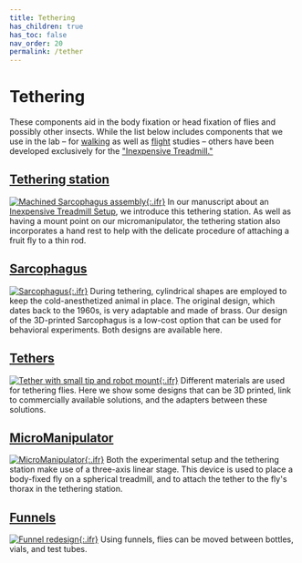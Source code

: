 ```yaml
---
title: Tethering
has_children: true
has_toc: false
nav_order: 20
permalink: /tether
---
```


# Tethering

These components aid in the body fixation or head fixation of flies and possibly other insects. While the list below includes components that we use in the lab – for [walking]({{site.baseurl}}/walking) as well as [flight]({{site.baseurl}}/flight) studies – others have been developed exclusively for the ["Inexpensive Treadmill."]({{site.baseurl}}/inexpensive-treadmill)

## [Tethering station]({{site.baseurl}}/tether/station)

[![Machined Sarcophagus assembly]({{site.baseurl}}/assets/img/Tethering/Tethering-Station/Tethering-Station_cut_simplified.png){:.ifr}]({{site.baseurl}}/tether/station)
In our manuscript about an [Inexpensive Treadmill Setup]({{site.baseurl}}/inexpensive-treadmill), we introduce this tethering station. As well as having a mount point on our micromanipulator, the tethering station also incorporates a hand rest to help with the delicate procedure of attaching a fruit fly to a thin rod.

## [Sarcophagus]({{site.baseurl}}/tether/sarcophagus)

[![Sarcophagus]({{site.baseurl}}/assets/img/Tethering/Sarcophagus/Sarcophagus_platform_15.png){:.ifr}]({{site.baseurl}}/tether/sarcophagus)
During tethering, cylindrical shapes are employed to keep the cold-anesthetized animal in place. The original design, which dates back to the 1960s, is very adaptable and made of brass. Our design of the 3D-printed Sarcophagus is a low-cost option that can be used for behavioral experiments. Both designs are available here.

## [Tethers]({{site.baseurl}}/tether/tethers)

[![Tether with small tip and robot mount]({{site.baseurl}}/assets/img/Tethering/Tether_mount/Tether_holder_cone_tip-0.07.png){:.ifr}]({{site.baseurl}}/tether/tethers)
Different materials are used for tethering flies. Here we show some designs that can be 3D printed, link to commercially available solutions, and the adapters between these solutions.

## [MicroManipulator]({{site.baseurl}}/tether/micromanipulator)

[![MicroManipulator]({{site.baseurl}}/assets/img/Tethering/MicroManipulator/MicroManipulator_Assembly_Figure2.png){:.ifr}]({{site.baseurl}}/tether/micromanipulator)
Both the experimental setup and the tethering station make use of a three-axis linear stage. This device is used to place a body-fixed fly on a spherical treadmill, and to attach the tether to the fly's thorax in the tethering station.

## [Funnels]({{site.baseurl}}/tether/funnels)

[![Funnel redesign]({{site.baseurl}}/assets/img/Tethering/Funnels/Funnel_fly-vial-to-12mm-tube.png){:.ifr}]({{site.baseurl}}/tether/funnels)
Using funnels, flies can be moved between bottles, vials, and test tubes.
